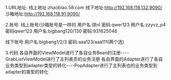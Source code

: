 1.URL地址:
  线上地址:zhaobiao.58.com
  线下地址:http://192.168.118.132:9090/
  沙箱地址:http://192.168.118.91:9090/
  
2.账号:
  线上账号/沙箱账号是一样的
        用户名:琼nl 密码:qwer123
        用户名:zzyvz_p4 密码qwer123
        用户名:bigbang120/130 密码:931625046
  
  线下账号
        用户名:bigbang1/2/3 密码:aaa123/aaa111(两个选)
  
  
3.代码
        各自界面的ViewModel进行了各自业务Bean的注册----GrabListViewModel进行了主列表页的业务注册
        各自界面的Adapter进行了各自业务类型到adapter类型的转化----PopAdapter进行了主列表也的业务类型到adapter的类型的转化